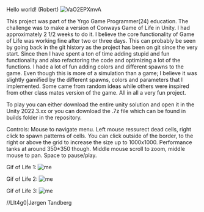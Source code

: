 Hello world! (Robert)
![VaO2EPXmvA](https://github.com/user-attachments/assets/8dd59c90-2d8c-4aa0-bbc5-0dd0624be9a8)

This project was part of the Yrgo Game Programmer(24) education. The challenge was to make a version of Conways Game of Life in Unity. I had approximately 2 1/2 weeks to do it. I believe the core functionality of Game of Life was working fine after two or three days. This can probably be seen by going back in the git history as the project has been on git since the very start. Since then I have spent a ton of time adding stupid and fun functionality and also refactoring the code and optimizing a lot of the functions. I hade a lot of fun adding colors and different spawns to the game. Even though this is more of a simulation than a game; I believe it was slightly gamified by the different spawns, colors and parameters that I implemented. Some came from random ideas while others were inspired from other class mates version of the game. All in all a very fun project.

To play you can either download the entire unity solution and open it in the Unity 2022.3.xx or you can download the .7z file which can be found in builds folder in the repository.

Controls:
Mouse to navigate menu.
Left mouse ressurect dead cells, right click to spawn patterns of cells.
You can click outside of the border, to the right or above the grid to increase the size up to 1000x1000. Performance tanks at around 350*350 though.
Middle mouse scroll to zoom, middle mouse to pan.
Space to pause/play.

Gif of Life 1:
![me](https://github.com/LIt4g0/GoL/blob/main/Gif1.gif)

Gif of Life 2:
![me](https://github.com/LIt4g0/GoL/blob/main/Gif2.gif)

Gif of Life 3:
![me](https://github.com/LIt4g0/GoL/blob/main/Gif3.gif)

//LIt4g0|Jørgen Tandberg
